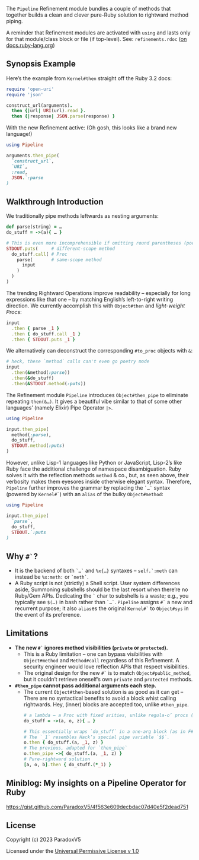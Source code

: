 The `Pipeline` Refinement module bundles a couple of methods that together
builds a clean and clever pure-Ruby solution to rightward method piping.

A reminder that Refinement modules are activated with `using` and lasts only
for that module/class block or file (if top-level). See: `refinements.rdoc`
([on docs.ruby-lang.org](https://docs.ruby-lang.org/en/master/syntax/refinements_rdoc.html))


## Synopsis Example

Here’s the example from `Kernel#then` straight off the Ruby 3.2 docs:
```ruby
require 'open-uri'
require 'json'

construct_url(arguments).
  then {|url| URI(url).read }.
  then {|response| JSON.parse(response) }
```

With the new Refinement active: (Oh gosh, this looks like a brand new language!)
```ruby
using Pipeline

arguments.then_pipe(
  `construct_url`,
  `URI`,
  :read,
  JSON.`:parse
)
```


## Walkthrough Introduction

We traditionally pipe methods leftwards as nesting arguments:
```ruby
def parse(string) = …
do_stuff = ->(a){ … }

# This is even more incomprehensible if omitting round parentheses (poetry mode)
STDOUT.puts(     # different-scope method
  do_stuff.call( # Proc
    parse(       # same-scope method
      input
    )
  )
)
```

The trending Rightward Operations improve readability –
especially for long expressions like that one –
by matching English’s left-to-right writing direction.
We currently accomplish this with `Object#then` and *light-weight Procs*:
```ruby
input
  .then { parse _1 }        
  .then { do_stuff.call _1 }
  .then { STDOUT.puts _1 } 
```

We alternatively can deconstruct the corresponding `#to_proc` objects with `&`:
```ruby
# heck, these `method` calls can't even go poetry mode
input
  .then(&method(:parse))
  .then(&do_stuff)
  .then(&STDOUT.method(:puts))
```

The Refinement module `Pipeline` introduces `Object#then_pipe` to
eliminate repeating `then(&…)`. It gives a beautiful vibe similar
to that of some other languages’ (namely Elixir) Pipe Operator `|>`.
```ruby
using Pipeline

input.then_pipe(
  method(:parse),
  do_stuff,
  STDOUT.method(:puts)
)
```

However, unlike Lisp-1 languages like Python or JavaScript,
Lisp-2’s like Ruby face the additional challenge of namespace disambiguation.
Ruby solves it with the reflection methods `method` & co., but, as seen above,
their verbosity makes them eyesores inside otherwise elegant syntax.
Therefore, `Pipeline` further improves the grammar by replacing the `` `…` ``
syntax (powered by `` Kernel#` ``) with an `alias` of the bulky `Object#method`:
```ruby
using Pipeline

input.then_pipe(
  `parse`,
  do_stuff,
  STDOUT.`:puts
)
```


## Why `` #` ``?

* It is the backend of both `` `…` `` and `%x{…}` syntaxes –
  ``self.`:meth`` can instead be `%x:meth:` or `` `meth` ``.
* A Ruby script is not (strictly) a Shell script. User system differences aside,
  Summoning subshells should be the last resort when there’re no Ruby/Gem APIs.
  Dedicating the `` ` `` char to subshells is a waste;
  e.g., you typically see `$(…)` in bash rather than `` `…` ``.
  `Pipeline` assigns `` #` `` a new and recurrent purpose; it also `alias`es
  the original `` Kernel#` `` to `Object#sys` in the event of its preference.


## Limitations

* **The new `` #` `` ignores method visibilities (`private` or `protected`).**
  * This is a Ruby limitation – one can bypass visibilities with
    `Object#method` and `Method#call` regardless of this Refinement.
    A security engineer would love reflection APIs that respect visibilities.
  * The original design for the new `` #` `` is to match `Object#public_method`,
    but it couldn’t retrieve oneself’s own `private` and `protected` methods.
* **`#then_pipe` cannot pass additional arguments each step.**
  * The current `Object#then`-based solution is as good as it can get –
    There are no syntactical benefits to avoid a block whist calling rightwards.
    Hey, (inner) blocks are accepted too, unlike `#then_pipe`.
    ```ruby
    # a lambda – a Proc with fixed arities, unlike regula-o’ procs (or blocks)
    do_stuff = ->(a, o, z){ … }
    
    # This essentially wraps `do_stuff` in a one-arg block (as in F#).
    # The `_1` resembles Hack’s special pipe variable `$$`.
    o.then { do_stuff.(a, _1, z) }
    # The previous, adapted for `then_pipe`
    o.then_pipe ->{ do_stuff.(a, _1, z) }
    # Pure-rightward solution
    [a, o, b].then { do_stuff.(*_1) }
    ```


## Miniblog: My insights on a Pipeline Operator for Ruby

https://gist.github.com/ParadoxV5/4f563e609decbdac07d40e5f2dead751


## License

Copyright (c) 2023 ParadoxV5

Licensed under the [Universal Permissive License v 1.0](https://oss.oracle.com/licenses/upl/)
